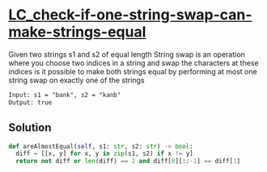 # [LC_check-if-one-string-swap-can-make-strings-equal](https://leetcode.com/problems/check-if-one-string-swap-can-make-strings-equal)

Given two strings s1 and s2 of equal length
String swap is an operation where you choose two indices in a string and swap the characters at these indices
is it possible to make both strings equal by performing at most one string swap on exactly one of the strings

```txt
Input: s1 = "bank", s2 = "kanb"
Output: true
```

## Solution

```py
def areAlmostEqual(self, s1: str, s2: str) -> bool:
  diff = [[x, y] for x, y in zip(s1, s2) if x != y]
  return not diff or len(diff) == 2 and diff[0][::-1] == diff[1]
```
